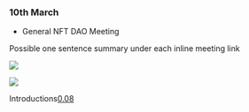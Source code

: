 
### 10th March

* General NFT DAO Meeting

Possible one sentence summary under each inline meeting link

[![](http://img.youtube.com/vi/PuFTQ13-bT0/0.jpg)](http://www.youtube.com/watch?v=PuFTQ13-bT0 "NFT-DAO meeting 3/10/21")


[![](http://img.youtube.com/vi/PuFTQ13-bT0/08.jpg)](http://www.youtube.com/watch?v=PuFTQ13-bT0 "NFT-DAO meeting 3/10/21")



Introductions[0.08](https://youtu.be/PuFTQ13-bT0?t=8)
